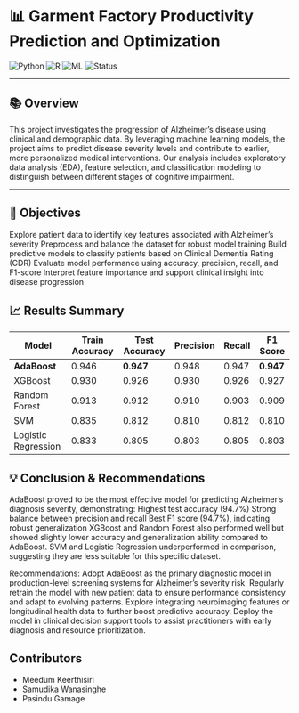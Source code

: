 # 📊 Garment Factory Productivity Prediction and Optimization

![Python](https://img.shields.io/badge/Python-3.8+-blue)
![R](https://img.shields.io/badge/R-Statistics-blue)
![ML](https://img.shields.io/badge/ML-scikit--learn-yellow)
![Status](https://img.shields.io/badge/Status-Completed-brightgreen)

---

## 📚 Overview

This project investigates the progression of Alzheimer’s disease using clinical and demographic data. By leveraging machine learning models, the project aims to predict disease severity levels and contribute to earlier, more personalized medical interventions.
Our analysis includes exploratory data analysis (EDA), feature selection, and classification modeling to distinguish between different stages of cognitive impairment.

---

## 🎯 Objectives

Explore patient data to identify key features associated with Alzheimer’s severity
Preprocess and balance the dataset for robust model training
Build predictive models to classify patients based on Clinical Dementia Rating (CDR)
Evaluate model performance using accuracy, precision, recall, and F1-score
Interpret feature importance and support clinical insight into disease progression

## 📈 Results Summary

| Model                | Train Accuracy | Test Accuracy | Precision | Recall | F1 Score |
|---------------------|----------------|---------------|-----------|--------|----------|
| **AdaBoost**         | 0.946          | **0.947**     | 0.948     | 0.947  | **0.947** |
| XGBoost             | 0.930          | 0.926         | 0.930     | 0.926  | 0.927     |
| Random Forest       | 0.913          | 0.912         | 0.910     | 0.903  | 0.909     |
| SVM                 | 0.835          | 0.812         | 0.810     | 0.812  | 0.810     |
| Logistic Regression | 0.833          | 0.805         | 0.803     | 0.805  | 0.803     |

## 💡 Conclusion & Recommendations
AdaBoost proved to be the most effective model for predicting Alzheimer’s diagnosis severity, demonstrating:
Highest test accuracy (94.7%)
Strong balance between precision and recall
Best F1 score (94.7%), indicating robust generalization
XGBoost and Random Forest also performed well but showed slightly lower accuracy and generalization ability compared to AdaBoost.
SVM and Logistic Regression underperformed in comparison, suggesting they are less suitable for this specific dataset.

Recommendations:
Adopt AdaBoost as the primary diagnostic model in production-level screening systems for Alzheimer’s severity risk.
Regularly retrain the model with new patient data to ensure performance consistency and adapt to evolving patterns.
Explore integrating neuroimaging features or longitudinal health data to further boost predictive accuracy.
Deploy the model in clinical decision support tools to assist practitioners with early diagnosis and resource prioritization.

## Contributors
- Meedum Keerthisiri
- Samudika Wanasinghe
- Pasindu Gamage
